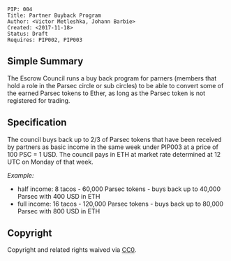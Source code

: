     PIP: 004
    Title: Partner Buyback Program
    Author: <Victor Metleshka, Johann Barbie>
    Created: <2017-11-18>
    Status: Draft
    Requires: PIP002, PIP003


## Simple Summary

The Escrow Council runs a buy back program for parners (members that hold a role in the Parsec circle or sub circles) to be able to convert some of the earned Parsec tokens to Ether, as long as the Parsec token is not registered for trading.

## Specification

The council buys back up to 2/3 of Parsec tokens that have been received by partners as basic income in the same week under PIP003 at a price of 100 PSC = 1 USD. The council pays in ETH at market rate determined at 12 UTC on Monday of that week.

*Example:*
- half income: 8 tacos - 60,000 Parsec tokens - buys back up to 40,000 Parsec with 400 USD in ETH
- full income: 16 tacos - 120,000 Parsec tokens - buys back up to 80,000 Parsec with 800 USD in ETH

## Copyright
Copyright and related rights waived via [CC0](https://creativecommons.org/publicdomain/zero/1.0/).
